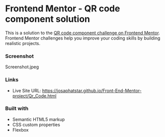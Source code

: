 # Frontend Mentor - QR code component solution

This is a solution to the [QR code component challenge on Frontend Mentor](https://www.frontendmentor.io/challenges/qr-code-component-iux_sIO_H). Frontend Mentor challenges help you improve your coding skills by building realistic projects. 

### Screenshot
Screenshot.jpeg

### Links
- Live Site URL: https://josaphatstar.github.io/Front-End-Mentor-project/Qr_Code.html

### Built with

- Semantic HTML5 markup
- CSS custom properties
- Flexbox
